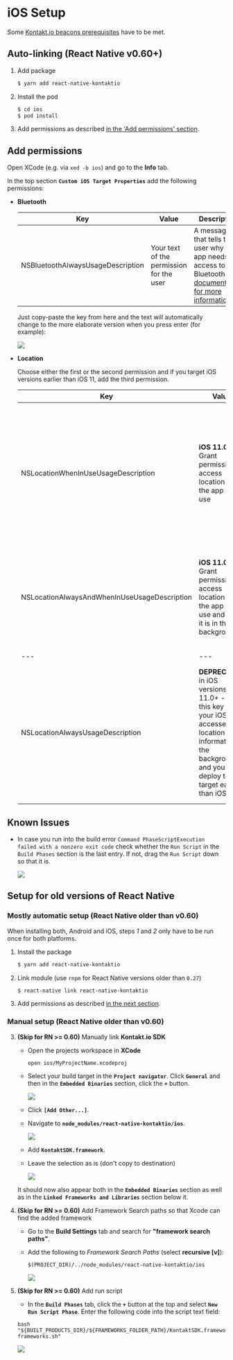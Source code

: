 # iOS Setup

Some [Kontakt.io beacons prerequisites](https://kontakt-api-docs.stoplight.io/docs/dev-ctr-sdks/d0cf7c586d140-getting-started) have to be met.

## Auto-linking (React Native v0.60+)

1. Add package

	```bash
	$ yarn add react-native-kontaktio
	```

2. Install the pod

    ```bash
    $ cd ios
    $ pod install
    ```

3. Add permissions as described [in the 'Add permissions' section](#add-permissions).

## Add permissions

Open XCode (e.g. via `xed -b ios`) and go to the **Info** tab.

In the top section **`Custom iOS Target Properties`** add the following permissions:

- **Bluetooth**

    | Key                               | Value                                    | Description                                                                                                                                                                                                                          |
    | --------------------------------- | ---------------------------------------- | ------------------------------------------------------------------------------------------------------------------------------------------------------------------------------------------------------------------------------------ |
    | NSBluetoothAlwaysUsageDescription | Your text of the permission for the user | A message that tells the user why the app needs access to Bluetooth. [See documentation for more information](https://developer.apple.com/documentation/bundleresources/information_property_list/nsbluetoothalwaysusagedescription) |

    Just copy-paste the key from here and the text will automatically change to the more elaborate version when you press enter (for example):

    ![](images/ios_installation_step06_permission.png)


- **Location**

    Choose either the first or the second permission and if you target iOS versions earlier than iOS 11, add the third permission.

    | Key                                          | Value                                                                                                                                                                | Description                                                                                                                                                                                                                                                                                                                  |
    | -------------------------------------------- | -------------------------------------------------------------------------------------------------------------------------------------------------------------------- | ---------------------------------------------------------------------------------------------------------------------------------------------------------------------------------------------------------------------------------------------------------------------------------------------------------------------------- |
    | NSLocationWhenInUseUsageDescription          | **iOS 11.0+** Grant permission to access location when the app is in use                                                                                             | A message that tells the user why the app is requesting access to the user’s location information while the app is running in the foreground. [See documentation for more information](https://developer.apple.com/documentation/bundleresources/information_property_list/nslocationwheninuseusagedescription)              |
    | NSLocationAlwaysAndWhenInUseUsageDescription | **iOS 11.0+** Grant permission to access location when the app is in use and when it is in the background                                                            | A message that tells the user why the app is requesting access to the user’s location information at all times. [See documentation for more information](https://developer.apple.com/documentation/bundleresources/information_property_list/nslocationalwaysandwheninuseusagedescription)                                   |
    | ---                                          | ---                                                                                                                                                                  | ---                                                                                                                                                                                                                                                                                                                          |
    | NSLocationAlwaysUsageDescription             | **DEPRECATED** in iOS versions 11.0+ - Use this key if your iOS app accesses location information in the background, and you deploy to a target earlier than iOS 11. | A message that tells the user why the app is requesting access to the user’s location information at all times (i.e. even when the app is in the background). [See documentation for more information](https://developer.apple.com/documentation/bundleresources/information_property_list/nslocationalwaysusagedescription) |

## Known Issues

* In case you run into the build error `Command PhaseScriptExecution failed with a nonzero exit code` check whether the `Run Script` in the `Build Phases` section is the last entry. If not, drag the `Run Script` down so that it is.

    ![](images/ios_installation_error.png)


## Setup for old versions of React Native

### Mostly automatic setup (React Native older than v0.60)

When installing both, Android and iOS, steps _1_ and _2_ only have to be run once for both platforms.

1.  Install the package

    ```bash
    $ yarn add react-native-kontaktio
    ```

2. Link module (use `rnpm` for React Native versions older than `0.27`)

    ```bash
    $ react-native link react-native-kontaktio
    ```

3. Add permissions as described [in the next section](#add-permissions).

### Manual setup (React Native older than v0.60)

3. **(Skip for RN >= 0.60)** Manually link **Kontakt.io SDK**

    - Open the projects workspace in **XCode**

      	```
      	open ios/MyProjectName.xcodeproj
      	```
    - Select your build target in the **`Project navigator`**. Click **`General`** and then in the **`Embedded Binaries`** section, click the **`+`** button.

    	![](images/ios_install_step01.png)

    - Click **`[Add Other...]`**.
    - Navigate to **`node_modules/react-native-kontaktio/ios`**.

		![](images/ios_installation_step02.png)

    - Add **`KontaktSDK.framework`**.
    - Leave the selection as is (don't copy to destination)

    	![](images/ios_installation_step03.png)

    It should now also appear both in the **`Embedded Binaries`** section as well as in the **`Linked Frameworks and Libraries`** section below it.

4. **(Skip for RN >= 0.60)** Add Framework Search paths so that Xcode can find the added framework

    - Go to the **Build Settings** tab and search for **"framework search paths"**.
    - Add the following to _Framework Search Paths_ (select **recursive [v]**):

      	```
      	$(PROJECT_DIR)/../node_modules/react-native-kontaktio/ios
      	```

      ![](images/ios_installation_step04.png)

5. **(Skip for RN >= 0.60)** Add run script

    - In the **`Build Phases`** tab, click the **`+`** button at the top and select **`New Run Script Phase`**. Enter the following code into the script text field:

    ```
    bash "${BUILT_PRODUCTS_DIR}/${FRAMEWORKS_FOLDER_PATH}/KontaktSDK.framework/strip-frameworks.sh"
    ```
    ![](images/ios_installation_step05.png)